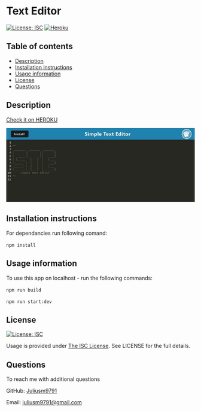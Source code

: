 # Text Editor

[![License: ISC](https://img.shields.io/badge/License-ISC-blue.svg)](https://opensource.org/licenses/ISC)
[![Heroku](https://heroku-badge.herokuapp.com/?app=heroku-badge&style=flat)](https://fathomless-caverns-06723.herokuapp.com/)


  ## Table of contents
  - [Description](#description)
  - [Installation instructions](#installation-instructions)
  - [Usage information](#usage-information)
  - [License](#license)
  - [Questions](#questions)


  ## Description



   [Check it on HEROKU](https://fathomless-caverns-06723.herokuapp.com/)
  
  ![Text Editor](./screen.jpg)


  ## Installation instructions

  For dependancies run following comand:

  ```npm install```

  ## Usage information

  To use this app on localhost - run the following commands:

  ``npm run build``

  ``npm run start:dev``

  ## License

  [![License: ISC](https://img.shields.io/badge/License-ISC-blue.svg)](https://opensource.org/licenses/ISC)

  Usage is provided under [The ISC License](https://opensource.org/licenses/ISC). See LICENSE for the full details.

  ## Questions

  To reach me with additional questions

  GitHub: [Juliusm9791](https://github.com/Juliusm9791)

  Email: juliusm9791@gmail.com


